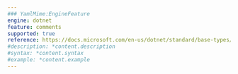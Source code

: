 ```yaml
---
### YamlMime:EngineFeature
engine: dotnet
feature: comments
supported: true
reference: https://docs.microsoft.com/en-us/dotnet/standard/base-types/miscellaneous-constructs-in-regular-expressions#inline-comment
#description: *content.description
#syntax: *content.syntax
#example: *content.example
---
```

